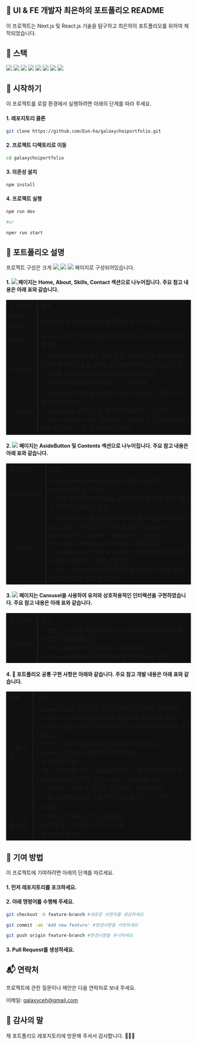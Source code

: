 ## 🌟 UI & FE 개발자 최은하의 포트폴리오 README

이 프로젝트는 Next.js 및 React.js 기술을 탐구하고 최은하의 포트폴리오를 위하여 제작되었습니다.

## 🎯 스택

<img src="https://img.shields.io/badge/html5-E34F26?style=for-the-badge&logo=html5&logoColor=white">
<img src="https://img.shields.io/badge/css-1572B6?style=for-the-badge&logo=CSS3&logoColor=white">
<img src="https://img.shields.io/badge/tailwind CSS-FF6D70?style=for-the-badge&logo=tailwindcss&logoColor=white">
<img src="https://img.shields.io/badge/javascript-F7DF1E?style=for-the-badge&logo=javascript&logoColor=black">
<img src="https://img.shields.io/badge/typescript-7033FD?style=for-the-badge&logo=typescript&logoColor=white">
<img src="https://img.shields.io/badge/react-61DAFB?style=for-the-badge&logo=react&logoColor=black">
<img src="https://img.shields.io/badge/next.js-E50914?style=for-the-badge&logo=nextdotjs&logoColor=white">
<img src="https://img.shields.io/badge/github-181717?style=for-the-badge&logo=github&logoColor=white">

## 🚀 시작하기

이 프로젝트를 로컬 환경에서 실행하려면 아래의 단계를 따라 주세요.

#### 1. 레포지토리 클론

```bash
git clone https://github.com/Eun-ha/galaxychoiportfolio.git
```

#### 2. 프로젝트 디렉토리로 이동

```bash
cd galaxychoiportfolio
```

#### 3. 의존성 설치

```bash
npm install
```

#### 4. 프로젝트 실행

```bash
npm run dev

#or

npmr run start
```

## 📑 포트폴리오 설명

프로젝트 구성은 크게 [<img src="https://img.shields.io/badge/Main-5C2EDE?style=flat&logo=starship&logoColor=white"/> ](https://galaxychoiportfolio-git-main-eunhas-projects.vercel.app/)
[<img src="https://img.shields.io/badge/Resume-EB0000?style=flat&logo=stardock&logoColor=white"/>](https://galaxychoiportfolio-git-main-eunhas-projects.vercel.app/resume/descriptions)
[<img src="https://img.shields.io/badge/Work-5C0D34?style=flat&logo=instatus&logoColor=white"/>](https://galaxychoiportfolio-git-main-eunhas-projects.vercel.app/work) 페이지로 구성되어있습니다.

#### 1. [<img src="https://img.shields.io/badge/Main-5C2EDE?style=flat&logo=starship&logoColor=white"/> ](https://galaxychoiportfolio-git-main-eunhas-projects.vercel.app/)페이지는 Home, About, Skills, Contact 섹션으로 나누어집니다. 주요 참고 내용은 아래 표와 같습니다.

<table style="width:100%; border: 1px solid #000; background-color: #101010">
  <tr>
    <td style="border-right: 1px solid #303030">주요 섹션</td>
    <td> 설명 </td>
  </tr>
 <tr>
  <td style="border-right: 1px solid #303030"> Home </td>
    <td rowspan="2"> template & boundary를 활용한 통일 된 UI 적용 </td>
  </tr>
  <tr>
  <td style="border-right: 1px solid #303030"> About </td>
  </tr>
  <tr>
  <td style="border-right: 1px solid #303030"> Skills </td>
    <td> recharts 플러그인을 사용하여 데이터를 시각적으로 재미있게 표현 </td>
  </tr>
  <td style="border-right: 1px solid #303030"> Contact </td>
    <td> - useActionState 훅를 활용한 폼 상태관리 및 pending시 사용자에게 대기중을 알리는 UI 적용하여 사용자 경험 향상<br>- zod를 사용하여 입력 데이터 유효성검사 처리 <br>- nodemailer를 활용한 메일쓰기 기능 적용 </td>
  </tr>
  <tr>
   <td style="border-right: 1px solid #303030"> Common </td>
    <td> - motion 플러그인을 사용하여 컨텐츠 노출시 시차를 두어 동적인 효과 반영<br> - tsparticles 플러그인을 활용하여 세련된 느낌 반영 <br> - scroll-tracker-nav 컴포넌트는 브라우저 스크롤에 반응하여 컴포넌트 노출 및 활성화 UI 적용</td>
  </tr>
</table>

#### 2. [<img src="https://img.shields.io/badge/Resume-EB0000?style=flat&logo=stardock&logoColor=white"/>](https://galaxychoiportfolio-git-main-eunhas-projects.vercel.app/resume/descriptions) 페이지는 AsideButton 및 Contents 섹션으로 나누어집니다. 주요 참고 내용은 아래 표와 같습니다.

<table style="width:100%; border: 1px solid #000; background-color: #101010">
  <tr>
    <td style="border-right: 1px solid #303030">주요 섹션</td>
    <td> 설명 </td>
  </tr>
  <tr>
  <td style="border-right: 1px solid #303030"> AsideButton </td>
    <td> useSelectedLayoutSegment 훅을 사용하여 segment 값을 가져오고, <br>그 값을 동적라우트의 slug 값과 비교하여 현재 페이지를 인식하여 활성화 UI 적용 </td>
  </tr>
  <td style="border-right: 1px solid #303030"> Contents </td>
    <td>- asideButton 컴포넌트 안의 버튼 클릭시 동적라우트의 slug 값을 기반으로 한 4개의 컴포넌트(resume-description, resume-experience, resume-education, resume-certificate) 동적 로딩<br> - suspense 사용하여 로딩 지연시 SkeletonCard 컴포넌트를 노출하여 사용자 경험 향상<br> - titles-descriptions 컴포넌트를 사용하여 slug 별 타이틀과 간략한 설명 동적 적용
 </td>
  </tr>
</table>

#### 3. [<img src="https://img.shields.io/badge/Work-5C0D34?style=flat&logo=instatus&logoColor=white"/>](https://galaxychoiportfolio-git-main-eunhas-projects.vercel.app/work) 페이지는 Carousel을 사용하여 유저와 상호작용적인 인터렉션을 구현하였습니다. 주요 참고 내용은 아래 표와 같습니다.

<table style="width:100%; border: 1px solid #000; background-color: #101010">
  <tr>
    <td style="border-right: 1px solid #303030">주요 섹션</td>
    <td> 설명 </td>
  </tr>
  <tr>
  <td style="border-right: 1px solid #303030"> Common </td>
    <td> - 컨텐츠, 이미지, 버튼 영역(CarouselButton)컴포넌트를 조합하여 페이지를 구성 <br> - CarouselButton 컴포넌트의 경우 데이터(url,download,git) 유무에 따라 동적으로 버튼 생성
  </td>
  </tr>
</table>

#### 4. 🌱 포트폴리오 공통 구현 사항은 아래와 같습니다. 주요 참고 개발 내용은 아래 표와 같습니다.

<table style="width:100%; border: 1px solid #000; background-color: #101010">
  <tr>
    <td style="border-right: 1px solid #303030">내용</td>
    <td> 설명 </td>
  </tr>
  <tr>
  <td style="border-right: 1px solid #303030"> 구현사항 </td>
    <td>
    - typescript를 통한 타입 안정성 확보 및 런타임 에러 방지<br>
    - error, not-found 컴포넌트를 사용하여 예외 상황 처리<br>
- loading 컴포넌트를 사용하여 지연시 상태를 알려 사용자 경험 향상<br>
- 컨텐츠 내용에 적용 상이하 컴포넌트에 template & boundary 기능을 사용하여 공통 UI 적용<br>
- 반응형 웹 적용<br>
- SEO 최적화를 위한 metadata 적용, 소셜미디어 공유를 위한 opengraph 이미지 추가, robots, sitemap 생성<br>
- 시멘틱 태그 사용 및 접근성 속성(aria-label) 적용<br>
- 크롬 Lighthouse를 사용하여 성능, 접근성, UX 개선<br>
    </td>
  </tr>
  <td style="border-right: 1px solid #303030"> 추가 개발 사항 </td>
    <td> - 국제화<br> - 데이터 관련 API 설계 및 운영툴화<br> - 에러 및 버그 추적을 위한 로그적용<br> - 배포 브랜치 분리
 </td>
  </tr>
</table>

## 🤝 기여 방법

이 프로젝트에 기여하려면 아래의 단계를 따르세요.<br>

#### 1. 먼저 레포지토리를 포크하세요.

#### 2. 아래 명령어를 수행해 주세요.

```bash
git checkout -b feature-branch #새로운 브랜치를 생성하세요

git commit -am 'Add new feature' #변경사항을 커밋하세요

git push origin feature-branch #변경사항을 푸시하세요

```

#### 3. Pull Request를 생성하세요.

## 📬 연락처

프로젝트에 관한 질문이나 제안은 다음 연락처로 보내 주세요.

이메일: galaxyceh@gmail.com

## 🙏 감사의 말

제 포트폴리오 레포지토리에 방문해 주셔서 감사합니다. 🧑‍💻🎉
